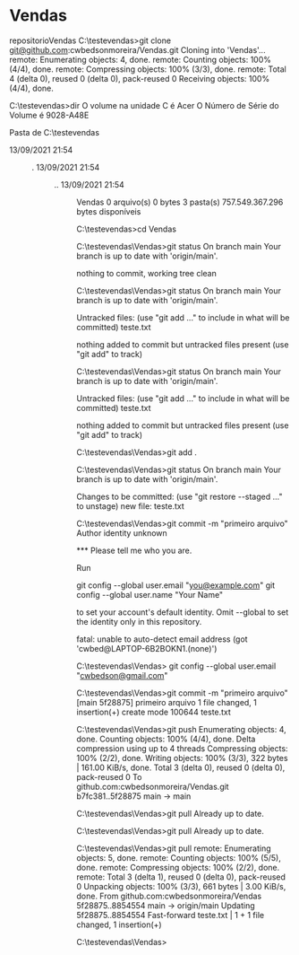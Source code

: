 # Vendas
repositorioVendas
C:\testevendas>git clone git@github.com:cwbedsonmoreira/Vendas.git
Cloning into 'Vendas'...
remote: Enumerating objects: 4, done.
remote: Counting objects: 100% (4/4), done.
remote: Compressing objects: 100% (3/3), done.
remote: Total 4 (delta 0), reused 0 (delta 0), pack-reused 0
Receiving objects: 100% (4/4), done.

C:\testevendas>dir
 O volume na unidade C é Acer
 O Número de Série do Volume é 9028-A48E

 Pasta de C:\testevendas

13/09/2021  21:54    <DIR>          .
13/09/2021  21:54    <DIR>          ..
13/09/2021  21:54    <DIR>          Vendas
               0 arquivo(s)              0 bytes
               3 pasta(s)   757.549.367.296 bytes disponíveis

C:\testevendas>cd Vendas

C:\testevendas\Vendas>git status
On branch main
Your branch is up to date with 'origin/main'.

nothing to commit, working tree clean

C:\testevendas\Vendas>git status
On branch main
Your branch is up to date with 'origin/main'.

Untracked files:
  (use "git add <file>..." to include in what will be committed)
        teste.txt

nothing added to commit but untracked files present (use "git add" to track)

C:\testevendas\Vendas>git status
On branch main
Your branch is up to date with 'origin/main'.

Untracked files:
  (use "git add <file>..." to include in what will be committed)
        teste.txt

nothing added to commit but untracked files present (use "git add" to track)

C:\testevendas\Vendas>git add .

C:\testevendas\Vendas>git status
On branch main
Your branch is up to date with 'origin/main'.

Changes to be committed:
  (use "git restore --staged <file>..." to unstage)
        new file:   teste.txt


C:\testevendas\Vendas>git commit -m "primeiro arquivo"
Author identity unknown

*** Please tell me who you are.

Run

  git config --global user.email "you@example.com"
  git config --global user.name "Your Name"

to set your account's default identity.
Omit --global to set the identity only in this repository.

fatal: unable to auto-detect email address (got 'cwbed@LAPTOP-6B2BOKN1.(none)')

C:\testevendas\Vendas> git config --global user.email "cwbedson@gmail.com"

C:\testevendas\Vendas>git commit -m "primeiro arquivo"
[main 5f28875] primeiro arquivo
 1 file changed, 1 insertion(+)
 create mode 100644 teste.txt

C:\testevendas\Vendas>git push
Enumerating objects: 4, done.
Counting objects: 100% (4/4), done.
Delta compression using up to 4 threads
Compressing objects: 100% (2/2), done.
Writing objects: 100% (3/3), 322 bytes | 161.00 KiB/s, done.
Total 3 (delta 0), reused 0 (delta 0), pack-reused 0
To github.com:cwbedsonmoreira/Vendas.git
   b7fc381..5f28875  main -> main

C:\testevendas\Vendas>git pull
Already up to date.

C:\testevendas\Vendas>git pull
Already up to date.

C:\testevendas\Vendas>git pull
remote: Enumerating objects: 5, done.
remote: Counting objects: 100% (5/5), done.
remote: Compressing objects: 100% (2/2), done.
remote: Total 3 (delta 1), reused 0 (delta 0), pack-reused 0
Unpacking objects: 100% (3/3), 661 bytes | 3.00 KiB/s, done.
From github.com:cwbedsonmoreira/Vendas
   5f28875..8854554  main       -> origin/main
Updating 5f28875..8854554
Fast-forward
 teste.txt | 1 +
 1 file changed, 1 insertion(+)

C:\testevendas\Vendas>
